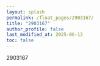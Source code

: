 ```yaml
---
layout: splash
permalink: /float_pages/2903167/
title: "2903167"
author_profile: false
last_modified_at: 2025-06-13
toc: false
---
```

 
2903167
